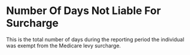 # Number Of Days Not Liable For Surcharge
This is the total number of days during the reporting period the individual was exempt from the Medicare levy surcharge.